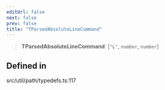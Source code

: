 ```yaml
---
editUrl: false
next: false
prev: false
title: "TParsedAbsoluteLineCommand"
---
```


> **TParsedAbsoluteLineCommand**: [`"L"`, `number`, `number`]

## Defined in

src/util/path/typedefs.ts:117
